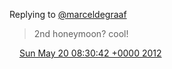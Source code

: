 Replying to [@marceldegraaf](https://twitter.com/marceldegraaf/status/204092952119750656)

> 2nd honeymoon? cool\!

<img src="../../media/tweet.ico" width="12" /> [Sun May 20 08:30:42 +0000 2012](https://twitter.com/DromerDenker/status/204126994642911232)